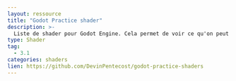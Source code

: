 ```yaml
---
layout: ressource
title: "Godot Practice shader"
description: >-
  Liste de shader pour Godot Engine. Cela permet de voir ce qu'on peut faire avec et surtout de s'entrainer.
type: Shader
tag:
  - 3.1
categories: shaders
lien: https://github.com/DevinPentecost/godot-practice-shaders
---
```

